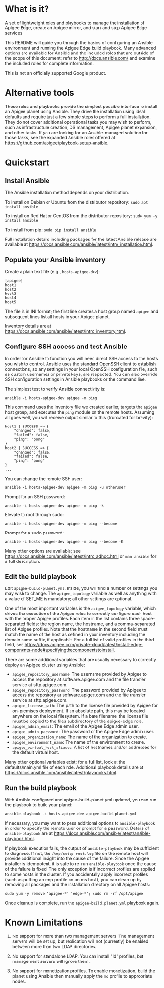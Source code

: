 # What is it?

A set of lightweight roles and playbooks to manage the installation of Apigee
Edge, create an Apigee mirror, and start and stop Apigee Edge services.

This README will guide you through the basics of configuring an Ansible
environment and running the Apigee Edge build playbook. Many advanced options
are available for Ansible and the included roles that are outside of the scope
of this document; refer to <http://docs.ansible.com/> and examine the included
roles for complete information.

This is not an officially supported Google product.



# Alternative tools

These roles and playbooks provide the simplest possible interface to install an
Apigee planet using Ansible. They drive the installation using ideal defaults
and require just a few simple steps to perform a full installation. They do not
cover additional operational tasks you may wish to perform, such as
infrastructure creation, OS management, Apigee planet expansion, and other
tasks. If you are looking for an Ansible-managed solution for those tasks, see
the expanded Ansible roles offered at
<https://github.com/apigee/playbook-setup-ansible>.



# Quickstart

## Install Ansible

The Ansible installation method depends on your distribution.

To install on Debian or Ubuntu from the distributor repository:
`sudo apt install ansible`

To install on Red Hat or CentOS from the distributor repository:
`sudo yum -y install ansible`

To install from pip:
`sudo pip install ansible`

Full installation details including packages for the latest Ansible release
are available at <https://docs.ansible.com/ansible/latest/intro_installation.html>.

## Populate your Ansible inventory

Create a plain text file (e.g., `hosts-apigee-dev`):

```
[apigee]
host1
host2
host3
host4
host5
```

The file is in INI format; the first line creates a host group named `apigee`
and subsequent lines list all hosts in your Apigee planet.

Inventory details are at <https://docs.ansible.com/ansible/latest/intro_inventory.html>.

## Configure SSH access and test Ansible

In order for Ansible to function you will need direct SSH access to the hosts
you wish to control. Ansible uses the standard OpenSSH client to establish
connections, so any settings in your local OpenSSH configuration file, such as
custom usernames or private keys, are respected. You can also override SSH
configuration settings in Ansible playbooks or the command line.

The simplest test to verify Ansible connectivity is:

`ansible -i hosts-apigee-dev apigee -m ping`

This command uses the inventory file we created earlier, targets the `apigee`
host group, and executes the `ping` module on the remote hosts. Assuming all
goes well, you will receive output similar to this (truncated for brevity):

```
host1 | SUCCESS => {
    "changed": false,
    "failed": false,
    "ping": "pong"
}
host2 | SUCCESS => {
    "changed": false,
    "failed": false,
    "ping": "pong"
}
...
```

You can change the remote SSH user:

`ansible -i hosts-apigee-dev apigee -m ping -u otheruser`

Prompt for an SSH password:

`ansible -i hosts-apigee-dev apigee -m ping -k`

Elevate to root through sudo:

`ansible -i hosts-apigee-dev apigee -m ping --become`

Prompt for a sudo password:

`ansible -i hosts-apigee-dev apigee -m ping --become -K`

Many other options are available; see <https://docs.ansible.com/ansible/latest/intro_adhoc.html>
or `man ansible` for a full description.

## Edit the build playbook

Edit `apigee-build-planet.yml`. Inside, you will find a number of settings you
may wish to change. The `apigee_topology` variable as well as anything with a
value of SET_ME is mandatory; all other settings are optional.

One of the most important variables is the `apigee_topology` variable, which
drives the execution of the Apigee roles to correctly configure each host with
the proper Apigee profiles. Each item in the list contains three space-separated
fields: the region name, the hostname, and a comma-separated list of Apigee
profiles. Note that the hostname in the second field must match the name of the
host as defined in your inventory including the domain name suffix, if
applicable. For a full list of valid profiles in the third field, see
<https://docs.apigee.com/private-cloud/latest/install-edge-components-node#specifyingthecomponentstoinstall>.

There are some additional variables that are usually necessary to correctly
deploy an Apigee cluster using Ansible:

- `apigee_repository_username`: The username provided by Apigee to access the
repository at software.apigee.com and the file transfer service at sftp.apigee.com.
- `apigee_repository_password`: The password provided by Apigee to access the
repository at software.apigee.com and the file transfer service at sftp.apigee.com.
- `apigee_license_path`: The path to the license file provided by Apigee for
on-premises deployment. If an absolute path, this may be located anywhere on the
local filesystem. If a bare filename, the license file must be copied to the
files subdirectory of the apigee-edge role.
- `apigee_admin_email`: The email of the Apigee Edge admin user.
- `apigee_admin_password`: The password of the Apigee Edge admin user.
- `apigee_organization_name`: The name of the organization to create.
- `apigee_environment_name`: The name of the environment to create.
- `apigee_virtual_host_aliases`: A list of hostnames and/or addresses for the
default virtual host.

Many other optional variables exist; for a full list, look at the
defaults/main.yml file of each role. Additional playbook details are at
<https://docs.ansible.com/ansible/latest/playbooks.html>.

## Run the build playbook

With Ansible configured and apigee-build-planet.yml updated, you can run the
playbook to build your planet:

`ansible-playbook -i hosts-apigee-dev apigee-build-planet.yml`

If necessary, you may want to pass additional options to `ansible-playbook` in
order to specify the remote user or prompt for a password. Details of
`ansible-playbook` are at <https://docs.ansible.com/ansible/latest/ansible-playbook.html>.

If playbook execution fails, the output of `ansible-playbook` may be sufficient to
diagnose. If not, the `/tmp/setup-root.log` file on the remote host will provide
additional insight into the cause of the failure. Since the Apigee installer is
idempotent, it is safe to re-run `ansible-playbook` once the cause of the failure
is fixed. The only exception is if incorrect profiles are applied to some hosts
in the cluster. If you accidentally apply incorrect profiles (such as putting an
rmp profile on an ms host), you can clean up by removing all packages and the
installation directory on all Apigee hosts:

`sudo yum -y remove 'apigee-*' 'edge-*'; sudo rm -rf /opt/apigee`

Once cleanup is complete, run the `apigee-build.planet.yml` playbook again.



# Known Limitations

1) No support for more than two management servers. The management servers will
be set up, but replication will not (currently) be enabled between more than
two LDAP directories.

2) No support for standalone LDAP. You can install "ld" profiles, but management
servers will ignore them.

3) No support for monetization profiles. To enable monetization, build the planet
using Ansible then manually apply the `mo` profile to appropriate nodes.
